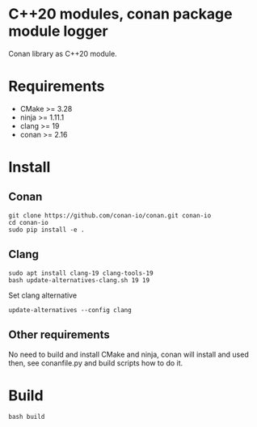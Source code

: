 # C++20 modules, conan package module logger

Conan library as C++20 module.

# Requirements

* CMake >= 3.28
* ninja >= 1.11.1
* clang >= 19
* conan >= 2.16

# Install

## Conan

    git clone https://github.com/conan-io/conan.git conan-io
    cd conan-io
    sudo pip install -e .

## Clang

    sudo apt install clang-19 clang-tools-19
    bash update-alternatives-clang.sh 19 19

Set clang alternative

    update-alternatives --config clang

## Other requirements

No need to build and install CMake and ninja, conan will install and used then, see conanfile.py and build scripts how to do it.

# Build

    bash build



